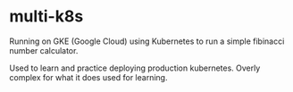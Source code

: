 # multi-k8s
Running on GKE (Google Cloud) using Kubernetes to run a simple fibinacci number calculator.

Used to learn and practice deploying production kubernetes.
Overly complex for what it does used for learning.
